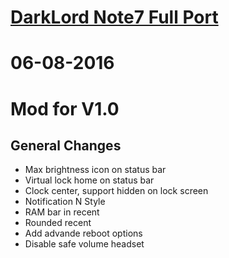 
# [DarkLord Note7 Full Port](https://samsungvn.com/threads/6-0-1-n900x-snapdragon-darklord-note7-full-port.20311)
# 06-08-2016 
# Mod for V1.0
## General Changes
- Max brightness icon on status bar
- Virtual lock home on status bar
- Clock center, support hidden on lock screen
- Notification N Style
- RAM bar in recent
- Rounded recent
- Add advande reboot options
- Disable safe volume headset
